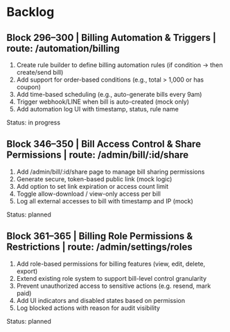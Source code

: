 # Backlog

## Block 296–300 | Billing Automation & Triggers | route: /automation/billing

1. Create rule builder to define billing automation rules (if condition → then create/send bill)
2. Add support for order-based conditions (e.g., total > 1,000 or has coupon)
3. Add time-based scheduling (e.g., auto-generate bills every 9am)
4. Trigger webhook/LINE when bill is auto-created (mock only)
5. Add automation log UI with timestamp, status, rule name

Status: in progress

## Block 346–350 | Bill Access Control & Share Permissions | route: /admin/bill/:id/share

1. Add /admin/bill/:id/share page to manage bill sharing permissions
2. Generate secure, token-based public link (mock logic)
3. Add option to set link expiration or access count limit
4. Toggle allow-download / view-only access per bill
5. Log all external accesses to bill with timestamp and IP (mock)

Status: planned

## Block 361–365 | Billing Role Permissions & Restrictions | route: /admin/settings/roles

1. Add role-based permissions for billing features (view, edit, delete, export)
2. Extend existing role system to support bill-level control granularity
3. Prevent unauthorized access to sensitive actions (e.g. resend, mark paid)
4. Add UI indicators and disabled states based on permission
5. Log blocked actions with reason for audit visibility

Status: planned
